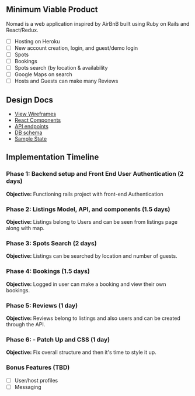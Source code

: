 ## Minimum Viable Product

Nomad is a web application inspired by AirBnB built using Ruby on Rails and React/Redux.

- [ ] Hosting on Heroku
- [ ] New account creation, login, and guest/demo login
- [ ] Spots
- [ ] Bookings
- [ ] Spots search (by location & availability
- [ ] Google Maps on search
- [ ] Hosts and Guests can make many Reviews

## Design Docs

* [View Wireframes][wireframes]
* [React Components][components]
* [API endpoints][api-endpoints]
* [DB schema][schema]
* [Sample State][sample-state]

[wireframes]: docs/wireframes
[components]: docs/component-hierarchy.md
[api-endpoints]: docs/api-endpoints.md
[schema]: docs/schema.md
[sample-state]: docs/sample-state.md

## Implementation Timeline

### Phase 1: Backend setup and Front End User Authentication (2 days)

**Objective:** Functioning rails project with front-end Authentication

### Phase 2: Listings Model, API, and components (1.5 days)

**Objective:** Listings belong to Users and can be seen from listings page along with map.

### Phase 3: Spots Search (2 days)

**Objective:** Listings can be searched by location and number of guests.

### Phase 4: Bookings (1.5 days)

**Objective:** Logged in user can make a booking and view their own bookings.

### Phase 5: Reviews (1 day)

**Objective:** Reviews belong to listings and also users and can be created through the API.

### Phase 6: - Patch Up and CSS (1 day)

**Objective:** Fix overall structure and then it's time to style it up.

### Bonus Features (TBD)

- [ ] User/host profiles
- [ ] Messaging
